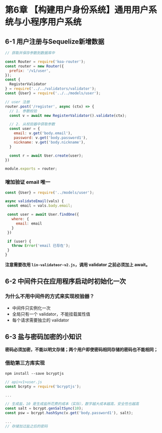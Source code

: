 # 第6章 【构建用户身份系统】通用用户系统与小程序用户系统

## 6-1 用户注册与Sequelize新增数据

```js
// 获取并保存参数到数据库中

const Router = require('koa-router');
const router = new Router({
  prefix: '/v1/user',
});
const {
  RegisterValidator
} = require('../../validators/validator');
const {User} = require('../../models/user');

// user 注册
router.post('/register', async (ctx) => {
  // 1. 参数校验
  const v = await new RegisterValidator().validate(ctx);

  // 2. 从校验器中获取参数
  const user = {
    email: v.get('body.email'),
    password: v.get('body.password1'),
    nickname: v.get('body.nickname'),
  }

  const r = await User.create(user);
})

module.exports = router;
```

### 增加验证 email 唯一

```js
const {User} = require('../models/user');

async validateEmail(vals) {
 const email = vals.bady.email;

 const user = await User.findOne({
   where: {
     email: email
   }
 })

 if (user) {
   throw Error('email 已存在');
 }
}
```

**注意需要改用 `lin-validateor-v2.js`，调用 validator 之前必须加上 await。**

## 6-2 中间件只在应用程序启动时初始化一次

### 为什么不用中间件的方式来实现校验器？

- 中间件只实例化一次
- 全局只有一个 validator，不能挂载属性值
- 每个请求需要独立的 validator

## 6-3 盐与密码加密的小知识

**密码必须加密，不能以明文存储；两个用户即使密码相同存储的密码也不能相同；**

### 借助第三方库实现

`npm install --save bcryptjs`

```js
// api>v1>user.js
const bcrpty = require('bcryptjs');

...

// 生成盐，10 是生成盐所花费的成本（实际），数字越大成本越高，安全性也越高
const salt = bcrypt.genSaltSync(10);
const psw = bcrypt.hashSync(v.get('body.password1'), salt);

...
// 存储加过盐之后的密码
```
